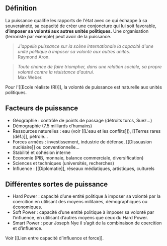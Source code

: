 ## Définition

La puissance qualifie les rapports de l'état avec ce qui échappe à sa souveraineté, sa capacité de créer une conjoncture qui lui soit favorable, **d’imposer sa volonté aux autres unités politiques.** Une organisation (terroriste par exemple) peut avoir de la puissance.

>*J'appelle puissance sur la scène internationale la capacité d'une unité politique à imposer sa volonté aux autres unités.*<br/>
>Raymond Aron. 

>*Toute chance de faire triompher, dans une relation sociale, sa propre volonté contre la résistance d'autrui.*<br/>
>Max Weber. 

Pour l'[[Ecole réaliste (RI)]], la volonté de puissance est naturelle aux unités politiques.

## Facteurs de puissance

* Géographie : contrôle de points de passage (détroits turcs, Suez...)
* Démographie (7,5 milliards d’humains)
* Ressources naturelles : eau (voir [[L'eau et les conflits]]), [[Terres rares (déf.)]], pétrole...
* Forces armées : investissement, industrie de défense, [[Dissuasion nucléaire]] ou conventionnelle...
* Stabilité et cohésion interne
* Economie (PIB, monnaie, balance commerciale, diversification)
* Sciences et techniques (universités, recherches)
* Influence : [[Diplomatie]], réseaux médiatiques, artistiques, culturels

## Différentes sortes de puissance

* Hard Power : capacité d’une entité politique à imposer sa volonté par la coercition en utilisant des moyens militaires, démographiques ou économiques.
* Soft Power : capacité d’une entité politique à imposer sa volonté par l’influence, en utilisant d’autres moyens que ceux du Hard Power.
* Smart Power : pour Joseph Nye il s’agit de la combinaison de coercition et d’influence.

Voir [[Lien entre capacité d’influence et force]].